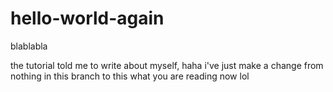 # hello-world-again
blablabla

the tutorial told me to write about myself, haha
i've just make a change from nothing in this branch to this what you are reading now lol
